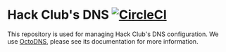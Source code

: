 # Hack Club's DNS [![CircleCI](https://circleci.com/gh/hackclub/dns.svg?style=svg)](https://circleci.com/gh/hackclub/dns)

This repository is used for managing Hack Club's DNS configuration. We use [OctoDNS](https://github.com/github/octodns), please see its documentation for more information.

